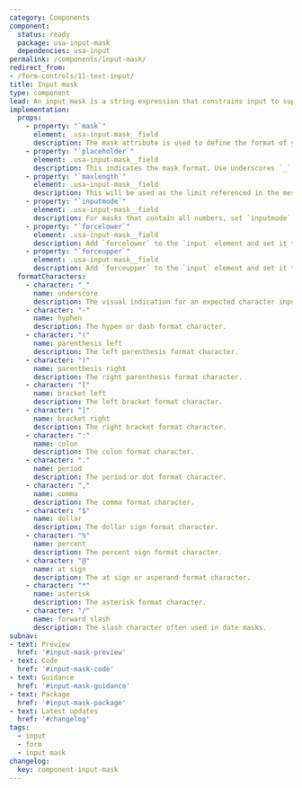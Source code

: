 ```yaml
---
category: Components
component:
  status: ready
  package: usa-input-mask
  dependencies: usa-input
permalink: /components/input-mask/
redirect_from:
- /form-controls/11-text-input/
title: Input mask
type: component
lead: An input mask is a string expression that constrains input to support valid input values.
implementation:
  props:
    - property: "`mask`"
      element: .usa-input-mask__field
      description: The mask attribute is used to define the format of your mask. Use `9`s for numbers and `A`s for letters. For example, a typical SSN number format in the mask attribute should look like `999-99-9999`.
    - property: "`placeholder`"
      element: .usa-input-mask__field
      description: This indicates the mask format. Use underscores `_` for character input placeholders combined with any valid format characters to customize your input mask. e.g. A U.S. telephone `placeholder` attribute may look like `(___) ___-____`.
    - property: "`maxlength`"
      element: .usa-input-mask__field
      description: This will be used as the limit referenced in the message and for validation.
    - property: "`inputmode`"
      element: .usa-input-mask__field
      description: For masks that contain all numbers, set `inputmode` to `numeric` to display a numeric keypad instead of the full keyboard. You can also set `inputmode` to `tel` to produce a standard-looking telephone keyboard.
    - property: "`forcelower`"
      element: .usa-input-mask__field
      description: Add `forcelower` to the `input` element and set it to true to enforce lowercase letters.
    - property: "`forceupper`"
      element: .usa-input-mask__field
      description: Add `forceupper` to the `input` element and set it to true to enforce uppercase letters.
  formatCharacters:
    - character: "_"
      name: underscore
      description: The visual indication for an expected character input.
    - character: "-"
      name: hyphen
      description: The hypen or dash format character.
    - character: "("
      name: parenthesis left
      description: The left parenthesis format character.
    - character: ")"
      name: parenthesis right
      description: The right parenthesis format character.
    - character: "["
      name: bracket left
      description: The left bracket format character.
    - character: "]"
      name: bracket right
      description: The right bracket format character.
    - character: ":"
      name: colon
      description: The colon format character.
    - character: "."
      name: period
      description: The period or dot format character.
    - character: ","
      name: comma
      description: The comma format character.
    - character: "$"
      name: dollar
      description: The dollar sign format character.
    - character: "%"
      name: percent
      description: The percent sign format character.
    - character: "@"
      name: at sign
      description: The at sign or asperand format character.
    - character: "*"
      name: asterisk
      description: The asterisk format character.
    - character: "/"
      name: forward slash
      description: The slash character often used in date masks.
subnav:
- text: Preview
  href: '#input-mask-preview'
- text: Code
  href: '#input-mask-code'
- text: Guidance
  href: '#input-mask-guidance'
- text: Package
  href: '#input-mask-package'
- text: Latest updates
  href: '#changelog'
tags:
  - input
  - form
  - input mask
changelog:
  key: component-input-mask
---
```

